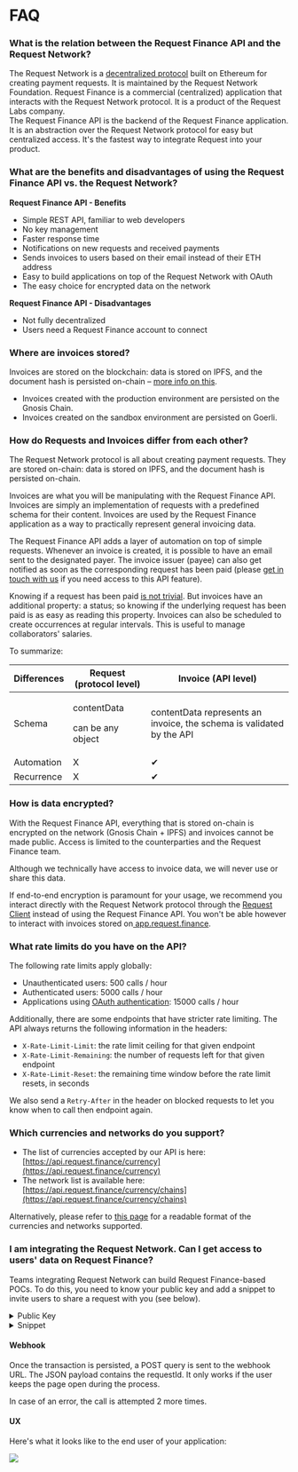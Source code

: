 # FAQ

### **What is the relation between the Request Finance API and the Request Network?**

The Request Network is a [decentralized protocol](https://github.com/RequestNetwork/requestNetwork) built on Ethereum for creating payment requests. It is maintained by the Request Network Foundation. Request Finance is a commercial (centralized) application that interacts with the Request Network protocol. It is a product of the Request Labs company.\
The Request Finance API is the backend of the Request Finance application. It is an abstraction over the Request Network protocol for easy but centralized access. It's the fastest way to integrate Request into your product.

### **What are the benefits and disadvantages of using the Request Finance API vs. the Request Network?**

**Request Finance API - Benefits**

* Simple REST API, familiar to web developers
* No key management
* Faster response time
* Notifications on new requests and received payments
* Sends invoices to users based on their email instead of their ETH address
* Easy to build applications on top of the Request Network with OAuth
* The easy choice for encrypted data on the network

**Request Finance API - Disadvantages**

* Not fully decentralized
* Users need a Request Finance account to connect

### **Where are invoices stored?**&#x20;

Invoices are stored on the blockchain: data is stored on IPFS, and the document hash is persisted on-chain – [more info on this](https://docs.request.network/learn-request-network/introduction-to-the-request-protocol/storage).

* Invoices created with the production environment are persisted on the Gnosis Chain.
* Invoices created on the sandbox environment are persisted on Goerli.

### **How do Requests and Invoices differ from each other?**

The Request Network protocol is all about creating payment requests. They are stored on-chain: data is stored on IPFS, and the document hash is persisted on-chain.

Invoices are what you will be manipulating with the Request Finance API. Invoices are simply an implementation of requests with a predefined schema for their content. Invoices are used by the Request Finance application as a way to practically represent general invoicing data.

The Request Finance API adds a layer of automation on top of simple requests. Whenever an invoice is created, it is possible to have an email sent to the designated payer. The invoice issuer (payee) can also get notified as soon as the corresponding request has been paid (please [get in touch with us](https://www.request.finance/contact-us) if you need access to this API feature).

Knowing if a request has been paid [is not trivial](https://docs.request.network/learn-request-network/guides/detect-a-payment). But invoices have an additional property: a status; so knowing if the underlying request has been paid is as easy as reading this property. Invoices can also be scheduled to create occurrences at regular intervals. This is useful to manage collaborators' salaries.

To summarize:

| Differences | Request (protocol level)                   | Invoice (API level)                                                   |
| ----------- | ------------------------------------------ | --------------------------------------------------------------------- |
| Schema      | <p>contentData</p><p>can be any object</p> | contentData represents an invoice, the schema is validated by the API |
| Automation  | X                                          | ✔                                                                     |
| Recurrence  | X                                          | ✔                                                                     |

### **How is data encrypted?**&#x20;

With the Request Finance API, everything that is stored on-chain is encrypted on the network (Gnosis Chain + IPFS) and invoices cannot be made public. Access is limited to the counterparties and the Request Finance team.&#x20;

Although we technically have access to invoice data, we will never use or share this data.&#x20;

If end-to-end encryption is paramount for your usage, we recommend you interact directly with the Request Network protocol through the [Request Client](https://docs.request.network/get-started/request-network-client-introduction) instead of using the Request Finance API. You won't be able however to interact with invoices stored on[ app.request.finance](https://app.request.finance).

### **What rate limits do you have on the API?**&#x20;

The following rate limits apply globally:&#x20;

* Unauthenticated users: 500 calls / hour
* Authenticated users: 5000 calls / hour
* Applications using [OAuth authentication](going-live.md): 15000 calls / hour

Additionally, there are some endpoints that have stricter rate limiting. The API always returns the following information in the headers:&#x20;

* `X-Rate-Limit-Limit`: the rate limit ceiling for that given endpoint
* `X-Rate-Limit-Remaining`: the number of requests left for that given endpoint
* `X-Rate-Limit-Reset`: the remaining time window before the rate limit resets, in seconds

We also send a `Retry-After` in the header on blocked requests to let you know when to call then endpoint again.&#x20;

### **Which currencies and networks do you support?**&#x20;

* The list of currencies accepted by our API is here: [https://api.request.finance/currency](https://api.request.finance/currency)
* The network list is available here: [https://api.request.finance/currency/chains](https://api.request.finance/currency/chains)

Alternatively, please refer to [this page](https://help.request.finance/en/articles/8650043-supported-currencies-and-networks) for a readable format of the currencies and networks supported.&#x20;

### **I am integrating the Request Network. Can I get access to users' data on Request Finance?**

Teams integrating Request Network can build Request Finance-based POCs. To do this, you need to know your public key and add a snippet to invite users to share a request with you (see below).&#x20;

<details>

<summary>Public Key</summary>

```javascript
const hdkey = require('ethereumjs-wallet/hdkey');
const Wallet = require('ethereumjs-wallet').default;
const privateKey = hdkey.fromMasterSeed('random')._hdkey._privateKey;
const wallet = Wallet.fromPrivateKey(privateKey);
console.log(wallet.getPublicKeyString());
```

Source: [https://ethereum.stackexchange.com/questions/11253/ethereumjs-how-to-get-public-key-from-private-key](https://ethereum.stackexchange.com/questions/11253/ethereumjs-how-to-get-public-key-from-private-key)

</details>

<details>

<summary>Snippet</summary>

```javascript
const BUILDER_KEY = "026c0594b192ebfda22706bff76ee5fb34a65fe93fde779ade3dfafbf77375cd2e";
const WEBHOOK_URL = "http://localhost:3001/";
window.open(
  `http://app.request.finance/add-stakeholder?stakeholder-public-key=${BUILDER_KEY}&webhook-url=${WEBHOOK_URL}`,
  null,
  "popup,width=530,height=760,left=100,top=100"
);
```

</details>

#### Webhook

Once the transaction is persisted, a POST query is sent to the webhook URL. The JSON payload contains the requestId. It only works if the user keeps the page open during the process.

In case of an error, the call is attempted 2 more times.

#### UX

Here's what it looks like to the end user of your application:

![](<.gitbook/assets/Adding a stakeholder - Step 1.png>)<img src=".gitbook/assets/Adding a stakeholder - Step 2 (1).png" alt="" data-size="original">

